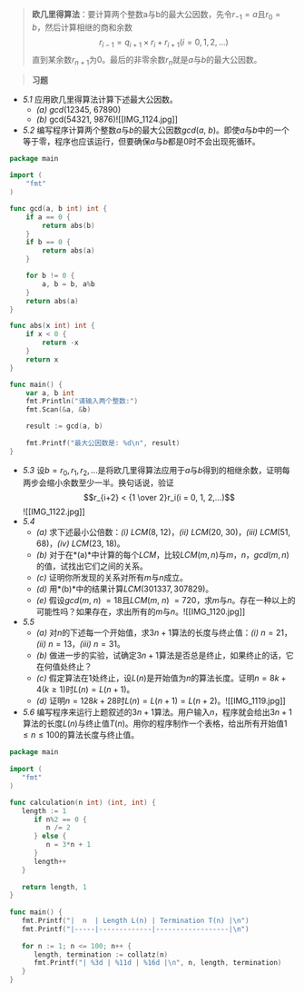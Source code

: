 > **欧几里得算法**：要计算两个整数a与b的最大公因数，先令$r_{-1}=a$且$r_0=b$，然后计算相继的商和余数$$r_{i-1}=q_{i+1} \times r_i + r_{i+1} (i = 0, 1, 2, ...)$$直到某余数$r_{n+1}$为$0$。最后的非零余数$r_n$就是$a$与$b$的最大公因数。

> **习题**
- *5.1* 应用欧几里得算法计算下述最大公因数。
	- *(a)* $gcd$($12345$, $67890$)
	- *(b)* gcd($54321$, $9876$)![[IMG_1124.jpg]]
- *5.2* 编写程序计算两个整数$a$与$b$的最大公因数$gcd$($a$, $b$)。即使$a$与$b$中的一个等于零，程序也应该运行，但要确保$a$与$b$都是$0$时不会出现死循环。
```go
package main

import (
	"fmt"
)

func gcd(a, b int) int {
	if a == 0 {
		return abs(b)
	}
	if b == 0 {
		return abs(a)
	}

	for b != 0 {
		a, b = b, a%b
	}
	return abs(a)
}

func abs(x int) int {
	if x < 0 {
		return -x
	}
	return x
}

func main() {
	var a, b int
	fmt.Println("请输入两个整数:")
	fmt.Scan(&a, &b)

	result := gcd(a, b)
	
	fmt.Printf("最大公因数是: %d\n", result)
}
```
- *5.3* 设$b=r_0, r_1, r_2, ...$是将欧几里得算法应用于*a*与*b*得到的相继余数，证明每两步会缩小余数至少一半。换句话说，验证$$r_{i+2} < {1 \over 2}r_i(i = 0, 1, 2,...)$$![[IMG_1122.jpg]]
- *5.4*
	- *(a)* 求下述最小公倍数：*(i)* $LCM$($8$, $12$)，*(ii)* $LCM$($20$, $30$)，*(iii)* $LCM$($51$, $68$)，*(iv)* $LCM$($23$, $18$)。
	- *(b)* 对于在*(a)*中计算的每个$LCM$，比较$LCM(m, n)$与$m$，$n$，$gcd(m, n)$的值，试找出它们之间的关系。
	- *(c)* 证明你所发现的关系对所有$m$与$n$成立。
	- *(d)* 用*(b)*中的结果计算$LCM(301337, 307829)$。
	- *(e)* 假设$gcd$($m$, $n$) $= 18$且$LCM$($m$, $n$) $= 720$，求$m$与$n$。存在一种以上的可能性吗？如果存在，求出所有的$m$与$n$。![[IMG_1120.jpg]]
- *5.5*
	- *(a)* 对$n$的下述每一个开始值，求$3n+1$算法的长度与终止值：*(i)* $n = 21$，*(ii)* $n = 13$，*(iii)* $n = 31$。
	- *(b)* 做进一步的实验，试确定$3n+1$算法是否总是终止，如果终止的话，它在何值处终止？
	- *(c)* 假定算法在1处终止，设$L(n)$是开始值为$n$的算法长度。证明$n = 8k + 4(k \geq 1)$时$L(n) = L(n+1)$。
	- *(d)* 证明$n = 128k + 28$时$L(n) = L(n+1) = L(n+2)$。![[IMG_1119.jpg]]
- *5.6* 编写程序来运行上题叙述的$3n+1$算法。用户输入$n$，程序就会给出$3n+1$算法的长度$L$($n$)与终止值$T$($n$)。用你的程序制作一个表格，给出所有开始值$1 \leq n \leq 100$的算法长度与终止值。
```go
package main  
  
import (  
   "fmt"  
)  

func calculation(n int) (int, int) {  
   length := 1  
      if n%2 == 0 {  
         n /= 2  
      } else {  
         n = 3*n + 1  
      }  
      length++  
   }  
 
   return length, 1  
}  
  
func main() {  
   fmt.Printf("|  n  | Length L(n) | Termination T(n) |\n")  
   fmt.Printf("|-----|-------------|------------------|\n")  
   
   for n := 1; n <= 100; n++ {  
      length, termination := collatz(n)  
      fmt.Printf("| %3d | %11d | %16d |\n", n, length, termination)  
   }  
}
```